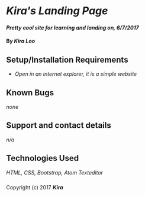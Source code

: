 # _Kira's Landing Page_

#### _Pretty cool site for learning and landing on, 6/7/2017_

#### By _**Kira Loo**_

## Setup/Installation Requirements

* _Open in an internet explorer, it is a simple website_

## Known Bugs

_none_

## Support and contact details

_n/a_

## Technologies Used

_HTML, CSS, Bootstrap, Atom Texteditor_

###
Copyright (c) 2017 **_Kira_**
